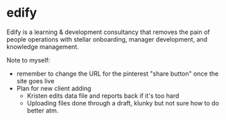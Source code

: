 # edify
Edify is a learning &amp; development consultancy that removes the pain of people operations with stellar onboarding, manager development, and knowledge management.


<!--
Rules for client logos
----------------------
  1. no spaces or capital letters in the name
  2. only .png or .jpg files
  3. image size = 3 inches wide x 1 inch tall (set largest dimension to the limit and then enlarge the canvas size to meet size requirements)
 -->


 Note to myself:
 * remember to change the URL for the pinterest "share button" once the site goes live
 * Plan for new client adding
     - Kristen edits data file and reports back if it's too hard
     - Uploading files done through a draft, klunky but not sure how to do better atm.
